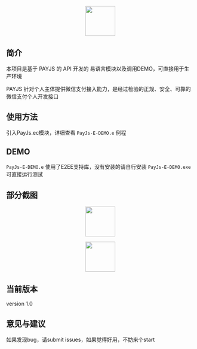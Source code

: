 <p align="center">
    <img src="https://payjs.cn/static/images/logo.png" width=80 />
</p>

## 简介

本项目是基于 PAYJS 的 API 开发的 易语言模块以及调用DEMO，可直接用于生产环境

PAYJS 针对个人主体提供微信支付接入能力，是经过检验的正规、安全、可靠的微信支付个人开发接口

## 使用方法

引入PayJs.ec模块，详细查看 `PayJs-E-DEMO.e` 例程

## DEMO

`PayJs-E-DEMO.e` 使用了E2EE支持库，没有安装的请自行安装
`PayJs-E-DEMO.exe` 可直接运行测试

## 部分截图

<p align="center">
    <img src="https://payjs.cn/static/images/logo.png" width=80 />
</p>

<p align="center">
    <img src="https://payjs.cn/static/images/logo.png" width=80 />
</p>

## 当前版本
version 1.0

## 意见与建议
如果发现bug，请submit issues，如果觉得好用，不妨来个start
